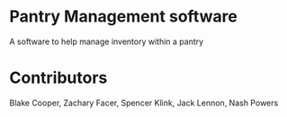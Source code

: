 # Pantry Management software
A software to help manage inventory within a pantry
 
# Contributors
Blake Cooper, Zachary Facer, Spencer Klink, Jack Lennon, Nash Powers